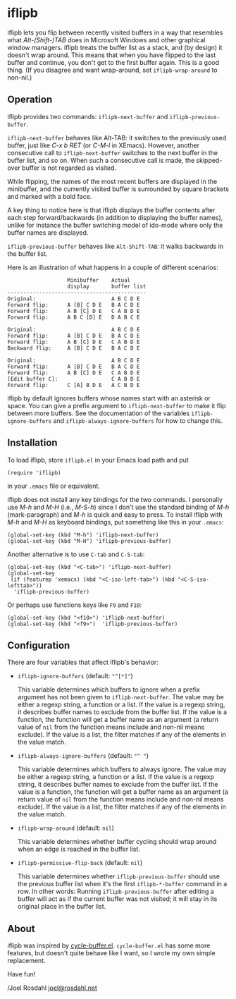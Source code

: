 iflipb
======

iflipb lets you flip between recently visited buffers in a way that resembles
what _Alt-(Shift-)TAB_ does in Microsoft Windows and other graphical window
managers. iflipb treats the buffer list as a stack, and (by design) it doesn't
wrap around. This means that when you have flipped to the last buffer and
continue, you don't get to the first buffer again. This is a good thing. (If
you disagree and want wrap-around, set `iflipb-wrap-around` to non-nil.)


Operation
---------

iflipb provides two commands: `iflipb-next-buffer` and
`iflipb-previous-buffer`.

`iflipb-next-buffer` behaves like Alt-TAB: it switches to the previously used
buffer, just like _C-x b RET_ (or _C-M-l_ in XEmacs). However, another
consecutive call to `iflipb-next-buffer` switches to the next buffer in the
buffer list, and so on. When such a consecutive call is made, the skipped-over
buffer is not regarded as visited.

While flipping, the names of the most recent buffers are displayed in the
minibuffer, and the currently visited buffer is surrounded by square brackets
and marked with a bold face.

A key thing to notice here is that iflipb displays the buffer contents after
each step forward/backwards (in addition to displaying the buffer names),
unlike for instance the buffer switching model of ido-mode where only the
buffer names are displayed.

`iflipb-previous-buffer` behaves like `Alt-Shift-TAB`: it walks backwards in
the buffer list.

Here is an illustration of what happens in a couple of different scenarios:

                       Minibuffer    Actual
                       display       buffer list
    --------------------------------------------
    Original:                        A B C D E
    Forward flip:      A [B] C D E   B A C D E
    Forward flip:      A B [C] D E   C A B D E
    Forward flip:      A B C [D] E   D A B C E

    Original:                        A B C D E
    Forward flip:      A [B] C D E   B A C D E
    Forward flip:      A B [C] D E   C A B D E
    Backward flip:     A [B] C D E   B A C D E

    Original:                        A B C D E
    Forward flip:      A [B] C D E   B A C D E
    Forward flip:      A B [C] D E   C A B D E
    [Edit buffer C]:                 C A B D E
    Forward flip:      C [A] B D E   A C B D E

iflipb by default ignores buffers whose names start with an asterisk or space.
You can give a prefix argument to `iflipb-next-buffer` to make it flip between
more buffers. See the documentation of the variables `iflipb-ignore-buffers`
and `iflipb-always-ignore-buffers` for how to change this.


Installation
------------

To load iflipb, store `iflipb.el` in your Emacs load path and put

    (require 'iflipb)

in your `.emacs` file or equivalent.

iflipb does not install any key bindings for the two commands. I personally use
_M-h_ and _M-H_ (i.e., _M-S-h_) since I don't use the standard binding of _M-h_
(mark-paragraph) and _M-h_ is quick and easy to press. To install iflipb with
_M-h_ and _M-H_ as keyboard bindings, put something like this in your `.emacs`:

    (global-set-key (kbd "M-h") 'iflipb-next-buffer)
    (global-set-key (kbd "M-H") 'iflipb-previous-buffer)

Another alternative is to use `C-tab` and `C-S-tab`:

    (global-set-key (kbd "<C-tab>") 'iflipb-next-buffer)
    (global-set-key
     (if (featurep 'xemacs) (kbd "<C-iso-left-tab>") (kbd "<C-S-iso-lefttab>"))
      'iflipb-previous-buffer)

Or perhaps use functions keys like `F9` and `F10`:

    (global-set-key (kbd "<f10>") 'iflipb-next-buffer)
    (global-set-key (kbd "<f9>")  'iflipb-previous-buffer)


Configuration
-------------

There are four variables that affect iflipb's behavior:

* `iflipb-ignore-buffers` (default: `"^[*]"`)

  This variable determines which buffers to ignore when a prefix argument has
  not been given to `iflipb-next-buffer`. The value may be either a regexp
  string, a function or a list. If the value is a regexp string, it describes
  buffer names to exclude from the buffer list. If the value is a function, the
  function will get a buffer name as an argument (a return value of `nil` from
  the function means include and non-nil means exclude). If the value is a
  list, the filter matches if any of the elements in the value match.

* `iflipb-always-ignore-buffers` (default: `"^ "`)

  This variable determines which buffers to always ignore. The value may be
  either a regexp string, a function or a list. If the value is a regexp
  string, it describes buffer names to exclude from the buffer list. If the
  value is a function, the function will get a buffer name as an argument (a
  return value of `nil` from the function means include and non-nil means
  exclude). If the value is a list, the filter matches if any of the elements
  in the value match.

* `iflipb-wrap-around` (default: `nil`)

  This variable determines whether buffer cycling should wrap around when an
  edge is reached in the buffer list.

* `iflipb-permissive-flip-back` (default: `nil`)

  This variable determines whether `iflipb-previous-buffer` should use the
  previous buffer list when it's the first `iflipb-*-buffer` command in a row.
  In other words: Running `iflipb-previous-buffer` after editing a buffer will
  act as if the current buffer was not visited; it will stay in its original
  place in the buffer list.


About
-----

iflipb was inspired by
[cycle-buffer.el](http://kellyfelkins.org/pub/cycle-buffer.el).
`cycle-buffer.el` has some more features, but doesn't quite behave like I want,
so I wrote my own simple replacement.

Have fun!

/Joel Rosdahl <joel@rosdahl.net>
